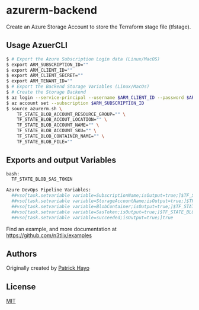 # azurerm-backend

Create an Azure Storage Account to store the Terraform stage file (tfstage).

## Usage AzuerCLI
```sh
$ # Export the Azure Subscription Login data (Linux/MacOS)
$ export ARM_SUBSCRIPTION_ID=""
$ export ARM_CLIENT_ID=""
$ export ARM_CLIENT_SECRET=""
$ export ARM_TENANT_ID=""
$ # Export the Backend Storage Variables (Linux/MacOs)
$ # Create the Storage Backend
$ az login --service-principal --username $ARM_CLIENT_ID --password $ARM_CLIENT_SECRET --tenant $ARM_TENANT_ID
$ az account set --subscription $ARM_SUBSCRIPTION_ID
$ source azurerm.sh \
    TF_STATE_BLOB_ACCOUNT_RESOURCE_GROUP="" \
    TF_STATE_BLOB_ACCOUT_LOCATION="" \
    TF_STATE_BLOB_ACCOUNT_NAME="" \
    TF_STATE_BLOB_ACCOUNT_SKU="" \
    TF_STATE_BLOB_CONTAINER_NAME="" \
    TF_STATE_BLOB_FILE=""
```

## Exports and output Variables

```sh
bash:
  TF_STATE_BLOB_SAS_TOKEN

Azure DevOps Pipeline Variables:
  ##vso[task.setvariable variable=SubscriptionName;isOutput=true;]$TF_STATE_BLOB_SUBSCRIPTION_NAME
  ##vso[task.setvariable variable=StorageAccountName;isOutput=true;]$TF_STATE_BLOB_ACCOUNT_NAME
  ##vso[task.setvariable variable=BlobContainer;isOutput=true;]$TF_STATE_BLOB_CONTAINER_NAME
  ##vso[task.setvariable variable=SasToken;isOutput=true;]$TF_STATE_BLOB_SAS_TOKEN
  ##vso[task.setvariable variable=succeeded;isOutput=true;]true
```

Find an example, and more documentation at https://github.com/n3tlix/examples
## Authors

Originally created by [Patrick Hayo](http://github.com/adminph-de)

## License

[MIT](LICENSE)
